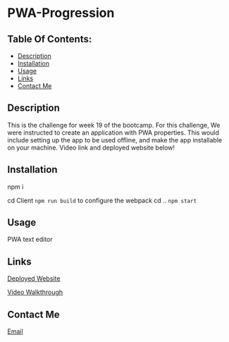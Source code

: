 # PWA-Progression

## Table Of Contents:
* [Description](#description)
* [Installation](#installation)
* [Usage](#usage)
* [Links](#links)
* [Contact Me](#links)

## Description 
This is the challenge for week 19 of the bootcamp. For this challenge, We were instructed to create an application with PWA properties. This would include setting up the app to be used offline, and make the app installable on your machine. Video link and deployed website below!

## Installation 
 npm i 

 cd Client ```npm run build``` to configure the webpack 
cd .. ```npm start``` 
## Usage
PWA text editor

## Links 
[Deployed Website](https://gentle-coast-35495.herokuapp.com/)

[Video Walkthrough](https://drive.google.com/file/d/1O1qNiBJ_0pedNSvDkK1vAr1iNCc1t5Mc/view)

## Contact Me
[Email](Jesseponce233@gmial.com)
